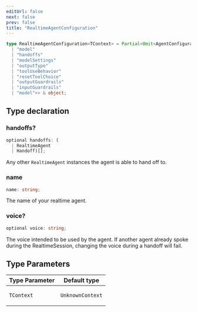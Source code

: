 ```yaml
---
editUrl: false
next: false
prev: false
title: "RealtimeAgentConfiguration"
---
```


```ts
type RealtimeAgentConfiguration<TContext> = Partial<Omit<AgentConfiguration<TContext, TextOutput>, 
  | "model"
  | "handoffs"
  | "modelSettings"
  | "outputType"
  | "toolUseBehavior"
  | "resetToolChoice"
  | "outputGuardrails"
  | "inputGuardrails"
  | "model">> & object;
```

## Type declaration

### handoffs?

```ts
optional handoffs: (
  | RealtimeAgent
  | Handoff)[];
```

Any other `RealtimeAgent` instances the agent is able to hand off to.

### name

```ts
name: string;
```

The name of your realtime agent.

### voice?

```ts
optional voice: string;
```

The voice intended to be used by the agent. If another agent already spoke during the
RealtimeSession, changing the voice during a handoff will fail.

## Type Parameters

<table>
<thead>
<tr>
<th>Type Parameter</th>
<th>Default type</th>
</tr>
</thead>
<tbody>
<tr>
<td>

`TContext`

</td>
<td>

`UnknownContext`

</td>
</tr>
</tbody>
</table>
